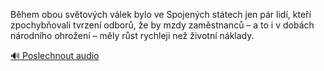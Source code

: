 
Během obou světových válek bylo ve Spojených státech jen pár lidí, kteří zpochybňovali tvrzení odborů, že by mzdy zaměstnanců – a to i v dobách národního ohrožení – měly růst rychleji než životní náklady.

[🔊 Poslechnout audio](/data/7-paragraphs/audio/chapter_153/para_004-Bhem-obou-svtovch-vlek-bylo-ve-Spojench-stte.mp3)
